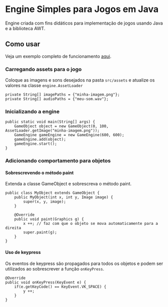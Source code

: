 # Engine Simples para Jogos em Java

Engine criada com fins didáticos para implementação de jogos usando Java e a biblioteca AWT.

## Como usar

Veja um exemplo completo de funcionamento [aqui](https://github.com/brunoapimentel/java-awt-game/blob/main/src/example).

### Carregando assets para o jogo

Coloque as imagens e sons desejados na pasta `src/assets` e atualize os valores na classe `engine.AssetLoader`

```
private String[] imagePaths = {"minha-imagem.png"};
private String[] audioPaths = {"meu-som.wav"};
```

### Inicializando a engine

```
public static void main(String[] args) {
    GameObject object = new GameObject(0, 100, AssetLoader.getImage("minha-imagem.png"));
    GameEngine gameEngine = new GameEngine(600, 600);
    gameEngine.add(object);
    gameEngine.start();
}
```

### Adicionando comportamento para objetos

#### Sobrescrevendo o método paint

Extenda a classe GameObject e sobrescreva o método paint.
```
public class MyObject extends GameObject {
    public MyObject(int x, int y, Image image) {
        super(x, y, image);
    }

    @Override
    public void paint(Graphics g) {
        x ++; // faz com que o objeto se mova automaticamente para a direita
        super.paint(g);
    }
}

```

#### Uso de keypress
Os eventos de keypress são propagados para todos os objetos e podem ser utilizados ao sobrescrever a
função `onKeyPress`. 

```
@Override
public void onKeyPress(KeyEvent e) {
    if(e.getKeyCode() == KeyEvent.VK_SPACE) {
        y ++;
    }
}
```